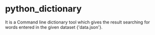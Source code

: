 # python_dictionary

It is a Command line dictionary tool which gives the result searching for words entered in the given dataset {'data.json'}. 
